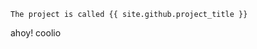 <html><head></head><body>
<span id="markdown_header_comment">

[//]: # (possibly a comment
	<input type="checkbox" id="the_sun"/>
	<div id="all_the_stuffs_shall_go_here">
		<label for="the_sun"><pre id="darkmodetext">switch theme to </pre><hr></label>
)
</span>

    The project is called {{ site.github.project_title }} 
ahoy!
coolio

</div></body></html>

